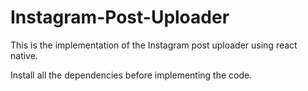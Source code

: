 # Instagram-Post-Uploader
This is the implementation of the Instagram post uploader using react native.

Install all the dependencies before implementing the code.
